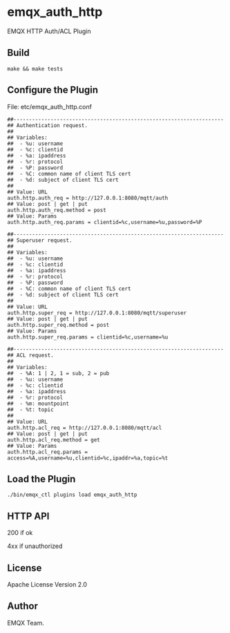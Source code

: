 emqx_auth_http
==============

EMQX HTTP Auth/ACL Plugin

Build
-----

```
make && make tests
```

Configure the Plugin
--------------------

File: etc/emqx_auth_http.conf

```
##--------------------------------------------------------------------
## Authentication request.
##
## Variables:
##  - %u: username
##  - %c: clientid
##  - %a: ipaddress
##  - %r: protocol
##  - %P: password
##  - %C: common name of client TLS cert
##  - %d: subject of client TLS cert
##
## Value: URL
auth.http.auth_req = http://127.0.0.1:8080/mqtt/auth
## Value: post | get | put
auth.http.auth_req.method = post
## Value: Params
auth.http.auth_req.params = clientid=%c,username=%u,password=%P

##--------------------------------------------------------------------
## Superuser request.
##
## Variables:
##  - %u: username
##  - %c: clientid
##  - %a: ipaddress
##  - %r: protocol
##  - %P: password
##  - %C: common name of client TLS cert
##  - %d: subject of client TLS cert
##
## Value: URL
auth.http.super_req = http://127.0.0.1:8080/mqtt/superuser
## Value: post | get | put
auth.http.super_req.method = post
## Value: Params
auth.http.super_req.params = clientid=%c,username=%u

##--------------------------------------------------------------------
## ACL request.
##
## Variables:
##  - %A: 1 | 2, 1 = sub, 2 = pub
##  - %u: username
##  - %c: clientid
##  - %a: ipaddress
##  - %r: protocol
##  - %m: mountpoint
##  - %t: topic
##
## Value: URL
auth.http.acl_req = http://127.0.0.1:8080/mqtt/acl
## Value: post | get | put
auth.http.acl_req.method = get
## Value: Params
auth.http.acl_req.params = access=%A,username=%u,clientid=%c,ipaddr=%a,topic=%t
```

Load the Plugin
---------------

```
./bin/emqx_ctl plugins load emqx_auth_http
```

HTTP API
--------

200 if ok

4xx if unauthorized

License
-------

Apache License Version 2.0

Author
------

EMQX Team.
